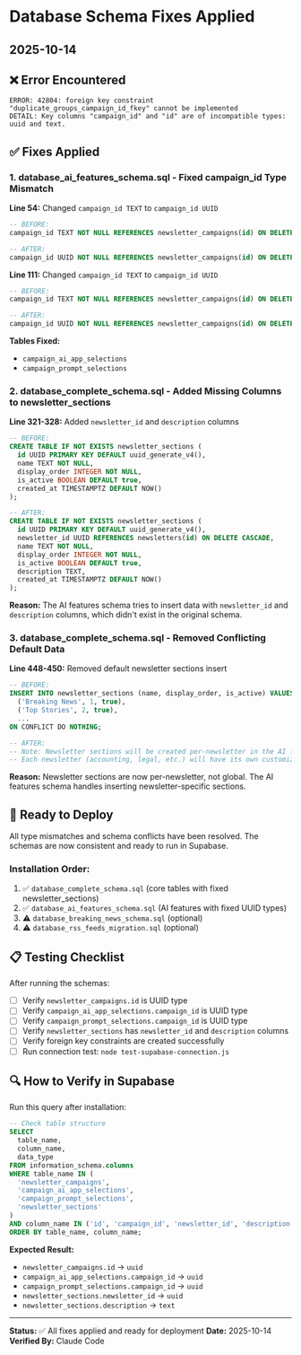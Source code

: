 # Database Schema Fixes Applied
## 2025-10-14

## ❌ Error Encountered
```
ERROR: 42804: foreign key constraint "duplicate_groups_campaign_id_fkey" cannot be implemented
DETAIL: Key columns "campaign_id" and "id" are of incompatible types: uuid and text.
```

## ✅ Fixes Applied

### 1. **database_ai_features_schema.sql** - Fixed campaign_id Type Mismatch

**Line 54:** Changed `campaign_id TEXT` to `campaign_id UUID`
```sql
-- BEFORE:
campaign_id TEXT NOT NULL REFERENCES newsletter_campaigns(id) ON DELETE CASCADE,

-- AFTER:
campaign_id UUID NOT NULL REFERENCES newsletter_campaigns(id) ON DELETE CASCADE,
```

**Line 111:** Changed `campaign_id TEXT` to `campaign_id UUID`
```sql
-- BEFORE:
campaign_id TEXT NOT NULL REFERENCES newsletter_campaigns(id) ON DELETE CASCADE,

-- AFTER:
campaign_id UUID NOT NULL REFERENCES newsletter_campaigns(id) ON DELETE CASCADE,
```

**Tables Fixed:**
- `campaign_ai_app_selections`
- `campaign_prompt_selections`

### 2. **database_complete_schema.sql** - Added Missing Columns to newsletter_sections

**Line 321-328:** Added `newsletter_id` and `description` columns
```sql
-- BEFORE:
CREATE TABLE IF NOT EXISTS newsletter_sections (
  id UUID PRIMARY KEY DEFAULT uuid_generate_v4(),
  name TEXT NOT NULL,
  display_order INTEGER NOT NULL,
  is_active BOOLEAN DEFAULT true,
  created_at TIMESTAMPTZ DEFAULT NOW()
);

-- AFTER:
CREATE TABLE IF NOT EXISTS newsletter_sections (
  id UUID PRIMARY KEY DEFAULT uuid_generate_v4(),
  newsletter_id UUID REFERENCES newsletters(id) ON DELETE CASCADE,
  name TEXT NOT NULL,
  display_order INTEGER NOT NULL,
  is_active BOOLEAN DEFAULT true,
  description TEXT,
  created_at TIMESTAMPTZ DEFAULT NOW()
);
```

**Reason:** The AI features schema tries to insert data with `newsletter_id` and `description` columns, which didn't exist in the original schema.

### 3. **database_complete_schema.sql** - Removed Conflicting Default Data

**Line 448-450:** Removed default newsletter sections insert
```sql
-- BEFORE:
INSERT INTO newsletter_sections (name, display_order, is_active) VALUES
  ('Breaking News', 1, true),
  ('Top Stories', 2, true),
  ...
ON CONFLICT DO NOTHING;

-- AFTER:
-- Note: Newsletter sections will be created per-newsletter in the AI features schema
-- Each newsletter (accounting, legal, etc.) will have its own customized sections
```

**Reason:** Newsletter sections are now per-newsletter, not global. The AI features schema handles inserting newsletter-specific sections.

## 🚀 Ready to Deploy

All type mismatches and schema conflicts have been resolved. The schemas are now consistent and ready to run in Supabase.

### Installation Order:
1. ✅ `database_complete_schema.sql` (core tables with fixed newsletter_sections)
2. ✅ `database_ai_features_schema.sql` (AI features with fixed UUID types)
3. ⚠️ `database_breaking_news_schema.sql` (optional)
4. ⚠️ `database_rss_feeds_migration.sql` (optional)

## 📋 Testing Checklist

After running the schemas:

- [ ] Verify `newsletter_campaigns.id` is UUID type
- [ ] Verify `campaign_ai_app_selections.campaign_id` is UUID type
- [ ] Verify `campaign_prompt_selections.campaign_id` is UUID type
- [ ] Verify `newsletter_sections` has `newsletter_id` and `description` columns
- [ ] Verify foreign key constraints are created successfully
- [ ] Run connection test: `node test-supabase-connection.js`

## 🔍 How to Verify in Supabase

Run this query after installation:
```sql
-- Check table structure
SELECT
  table_name,
  column_name,
  data_type
FROM information_schema.columns
WHERE table_name IN (
  'newsletter_campaigns',
  'campaign_ai_app_selections',
  'campaign_prompt_selections',
  'newsletter_sections'
)
AND column_name IN ('id', 'campaign_id', 'newsletter_id', 'description')
ORDER BY table_name, column_name;
```

**Expected Result:**
- `newsletter_campaigns.id` → `uuid`
- `campaign_ai_app_selections.campaign_id` → `uuid`
- `campaign_prompt_selections.campaign_id` → `uuid`
- `newsletter_sections.newsletter_id` → `uuid`
- `newsletter_sections.description` → `text`

---

**Status:** ✅ All fixes applied and ready for deployment
**Date:** 2025-10-14
**Verified By:** Claude Code
